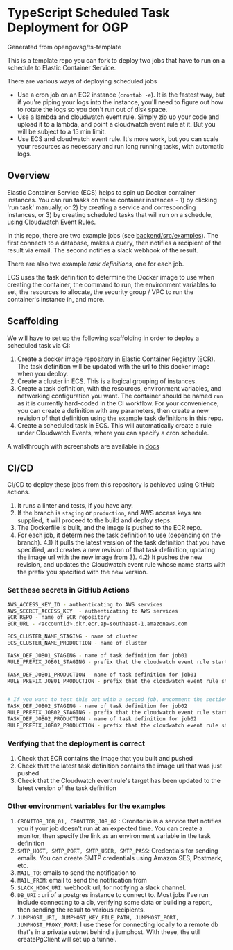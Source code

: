 # TypeScript Scheduled Task Deployment for OGP
Generated from opengovsg/ts-template

This is a template repo you can fork to deploy two jobs that have to run on a schedule to Elastic Container Service. 

There are various ways of deploying scheduled jobs
- Use a cron job on an EC2 instance (`crontab -e`). It is the fastest way, but if you're piping your logs into the instance, you'll need to figure out how to rotate the logs so you don't run out of disk space. 
- Use a lambda and cloudwatch event rule. Simply zip up your code and upload it to a lambda, and point a cloudwatch event rule at it. But you will be subject to a 15 min limit.
- Use ECS and cloudwatch event rule. It's more work, but you can scale your resources as necessary and run long running tasks, with automatic logs. 

## Overview
Elastic Container Service (ECS) helps to spin up Docker container instances. You can run tasks on these container instances - 1) by clicking 'run task' manually, or 2) by creating a service and corresponding instances, or 3) by creating scheduled tasks that will run on a schedule, using Cloudwatch Event Rules.

In this repo, there are two example jobs (see [backend/src/examples](./backend/src/examples)). The first connects to a database, makes a query, then notifies a recipient of the result via email. The second notifies a slack webhook of the result.

There are also two example *task definitions*, one for each job. 

ECS uses the task definition to determine the Docker image to use when creating the container, the command to run, the environment variables to set,  the resources to allocate, the security group / VPC to run the container's instance in, and more. 

## Scaffolding
We will have to set up the following scaffolding in order to deploy a scheduled task via CI:
1) Create a docker image repository in Elastic Container Registry (ECR). The task definition will be updated with the url to this docker image when you deploy.
2) Create a cluster in ECS. This is a logical grouping of instances. 
3) Create a task definition, with the resources, environment variables, and networking configuration you want. The container should be named `run` as it is currently hard-coded in the CI workflow. For your convenience, you can create a definition with any parameters, then create a new revision of that definition using the example task definitions in this repo. 
4) Create a scheduled task in ECS. This will automatically create a rule under Cloudwatch Events, where you can specify a cron schedule. 

A walkthrough with screenshots are available in [docs](./docs)
## CI/CD

CI/CD to deploy these jobs from this repository is achieved using GitHub actions. 

1) It runs a linter and tests, if you have any. 
2) If the branch is `staging` or `production`, and AWS access keys are supplied, it will proceed to the build and deploy steps.
3) The Dockerfile is built, and the image is pushed to the ECR repo.
4) For each job, it determines the task definition to use (depending on the branch).
4.1) It pulls the latest version of the task definition that you have specified, and creates a new revision of that task definition, updating the image url with the new image from 3).
4.2) It pushes the new revision, and updates the Cloudwatch event rule whose name starts with the prefix you specified with the new version. 

### Set these secrets in GitHub Actions 
```bash
AWS_ACCESS_KEY_ID - authenticating to AWS services
AWS_SECRET_ACCESS_KEY  - authenticating to AWS services
ECR_REPO - name of ECR repository
ECR_URL - <accountid>.dkr.ecr.ap-southeast-1.amazonaws.com

ECS_CLUSTER_NAME_STAGING - name of cluster
ECS_CLUSTER_NAME_PRODUCTION - name of cluster

TASK_DEF_JOB01_STAGING - name of task definition for job01
RULE_PREFIX_JOB01_STAGING - prefix that the cloudwatch event rule starts with for job01

TASK_DEF_JOB01_PRODUCTION - name of task definition for job01
RULE_PREFIX_JOB01_PRODUCTION - prefix that the cloudwatch event rule starts with for job01


# If you want to test this out with a second job, uncomment the section under 'deploy-job02' in the .github/workflows/ci.yml flow and set these variables
TASK_DEF_JOB02_STAGING - name of task definition for job02
RULE_PREFIX_JOB02_STAGING - prefix that the cloudwatch event rule starts with for job02
TASK_DEF_JOB02_PRODUCTION - name of task definition for job02
RULE_PREFIX_JOB02_PRODUCTION - prefix that the cloudwatch event rule starts with for job02
```
### Verifying that the deployment is correct 
1. Check that ECR contains the image that you built and pushed
2. Check that the latest task definition contains the image url that was just pushed
3. Check that the Cloudwatch event rule's target has been updated to the latest version of the task definition

### Other environment variables for the examples 
1. `CRONITOR_JOB_01, CRONITOR_JOB_02` : Cronitor.io is a service that notifies you if your job doesn't run at an expected time. You can create a monitor, then specify the link as an environment variable in the task definition
2. `SMTP_HOST, SMTP_PORT, SMTP_USER, SMTP_PASS`: Credentials for sending emails. You can create SMTP credentials using Amazon SES, Postmark, etc.
3. `MAIL_TO`: emails to send the notification to
4. `MAIL_FROM`: email to send the notification from
5. `SLACK_HOOK_URI`: webhook url, for notifying a slack channel. 
6. `DB_URI` : uri of a postgres instance to connect to. Most jobs I've run include connecting to a db, verifying some data or building a report, then sending the result to various recipients. 
7. `JUMPHOST_URI, JUMPHOST_KEY_FILE_PATH, JUMPHOST_PORT, JUMPHOST_PROXY_PORT`: I use these for connecting locally to a remote db that's in a private subnet behind a jumphost. With these, the util createPgClient will set up a tunnel. 
